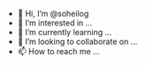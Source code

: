 - 👋 Hi, I’m @soheilog
- 👀 I’m interested in ...
- 🌱 I’m currently learning ...
- 💞️ I’m looking to collaborate on ...
- 📫 How to reach me ...

<!---
soheilog/soheilog is a ✨ special ✨ repository because its `README.md` (this file) appears on your GitHub profile.
You can click the Preview link to take a look at your changes.
--->
